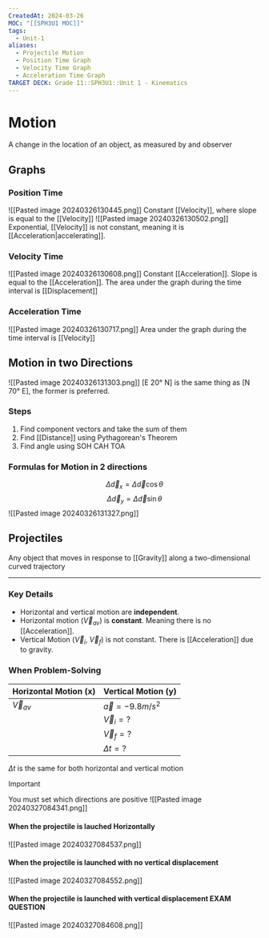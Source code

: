 ```yaml
---
CreatedAt: 2024-03-26
MOC: "[[SPH3U1 MOC]]"
tags:
  - Unit-1
aliases:
  - Projectile Motion
  - Position Time Graph
  - Velocity Time Graph
  - Acceleration Time Graph
TARGET DECK: Grade 11::SPH3U1::Unit 1 - Kinematics
---
```


# Motion
A change in the location of an object, as measured by and observer
<!--ID: 1718370433056-->


## Graphs

### Position Time
![[Pasted image 20240326130445.png]]
Constant [[Velocity]], where slope is equal to the [[Velocity]]
![[Pasted image 20240326130502.png]]
Exponential, [[Velocity]] is not constant, meaning it is [[Acceleration|accelerating]].
<!--ID: 1718370433058-->


### Velocity Time
![[Pasted image 20240326130608.png]]
Constant [[Acceleration]]. Slope is equal to the [[Acceleration]]. The area under the graph during the time interval is [[Displacement]]
<!--ID: 1718376822793-->


### Acceleration Time
![[Pasted image 20240326130717.png]]
Area under the graph during the time interval is [[Velocity]]
<!--ID: 1718370433061-->



## Motion in two Directions
![[Pasted image 20240326131303.png]]
[E 20° N] is the same thing as [N 70° E], the former is preferred.

### Steps
1. Find component vectors and take the sum of them
2. Find [[Distance]] using Pythagorean's Theorem
3. Find angle using SOH CAH TOA

### Formulas for Motion in 2 directions
$$ \Delta \vec{d}_{x} = \Delta \vec{d} \cos \theta$$
$$ \Delta \vec{d}_{y} = \Delta \vec{d} \sin \theta$$
![[Pasted image 20240326131327.png]]
<!--ID: 1718370433063-->


## Projectiles
Any object that moves in response to [[Gravity]] along a two-dimensional curved trajectory
___
### Key Details
- Horizontal and vertical motion are **independent**.
- Horizontal motion ($\vec{V}_{av}$) is **constant**. Meaning there is no [[Acceleration]].
- Vertical Motion ($\vec{V}_{i}$, $\vec{V}_{f}$) is not constant. There is [[Acceleration]] due to gravity.
<!--ID: 1718370433065-->


### When Problem-Solving

| Horizontal Motion (x) | Vertical Motion (y)   |
| --------------------- | --------------------- |
| $\vec{V}_{av}$        | $\vec{a} = -9.8m/s^2$ |
|                       | $\vec{V}_{i} = ?$     |
|                       | $\vec{V}_{f} = ?$     |
|                       | $\Delta t = ?$        |
$\Delta t$ is the same for both horizontal and vertical motion
<!--ID: 1714135053391-->



> [!IMPORTANT]
> You must set which directions are positive
> ![[Pasted image 20240327084341.png]]
>



#### When the projectile is lauched Horizontally

![[Pasted image 20240327084537.png]]
#### When the projectile is launched with no vertical displacement
![[Pasted image 20240327084552.png]]

#### When the projectile is launched with vertical displacement **EXAM QUESTION**
![[Pasted image 20240327084608.png]]
